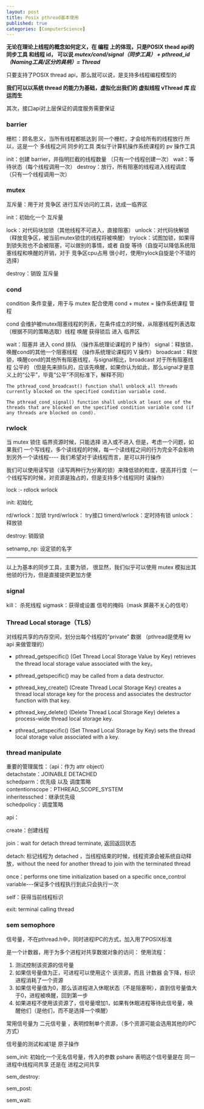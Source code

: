 ```yaml
---
layout: post
title: Posix pthread基本使用
published: true
categories: [ComputerScience]
---
```


**无论在理论上线程的概念如何定义，在 编程 上的体现，只是POSIX thead api的 同步工具 和线程 id， 可以说 *mutex/cond/signal（同步工具） + pthread_id（Naming工具/区分的具柄）= Thread***

只要支持了POSIX thread api，那么就可以说，是支持多线程编程模型的

**我们可以以系统 thread 的能力为基础，虚拟化出我们的 虚拟线程 vThread 库 应运而生**

其次，接口api对上层保证的调度服务需要保证

### barrier

栅栏：顾名思义，当所有线程都抵达到 同一个栅栏，才会给所有的线程放行
所以，这是一个 多线程之间 同步的工具
类似于计算机操作系统课程的 pv 操作工具

init：创建 barrier，并指明拦截的线程数量 （只有一个线程创建一次）
wait：等待状态（每个线程调用一次）
destroy：放行，所有阻塞的线程进入线程调度 （只有一个线程调用一次）

### mutex

互斥量：用于对 竞争区 进行互斥访问的工具，达成一临界区

init：初始化一个 互斥量

lock：对代码块加锁（其他线程不可进入，直接阻塞）
unlock：对代码快解锁（释放竞争区，被当前mutex锁住的线程将被唤醒）
trylock：试图加锁，如果得到锁失败也不会被阻塞，可以做别的事情，或者 自旋 等待（自旋可以降低系统阻塞线程和唤醒的开销，对于 竞争区cpu占用 很小时，使用trylock自旋是个不错的选择）

destroy：销毁 互斥量

### cond

condition 条件变量，用于与 mutex 配合使用
cond + mutex = 操作系统课程 管程

cond 会维护被mutex阻塞线程的列表，在条件成立的时候，从阻塞线程列表选取（根据不同的策略选取）线程 唤醒 获得锁后 进入 临界区

wait：阻塞并 进入 cond 排队 （操作系统理论课程的 P 操作）
signal：释放锁，唤醒cond的其他一个阻塞线程 （操作系统理论课程的 V 操作）
broadcast：释放锁，唤醒cond的其他所有阻塞线程，与signal相比，broadcast 对于所有阻塞线程 公平的
（但是先来排队的，应该先唤醒，如果你认为如此，那么signal才是意义上的“公平”，毕竟“公平”不同标准下，解释不同）

```
The pthread_cond_broadcast() function shall unblock all threads currently blocked on the specified condition variable cond.

The pthread_cond_signal() function shall unblock at least one of the threads that are blocked on the specified condition variable cond (if any threads are blocked on cond).
```

### rwlock

当 mutex 锁住 临界资源时候，只能选择 进入或不进入
但是，考虑一个问题，如果我们 一个写线程，多个读线程的时候，每一个读线程之间的行为完全不会影响到另外一个读线程---- 我们希望对于读线程而言，是可以并行操作

我们可以使用读写锁（读写两种行为分离的锁）来降低锁的粒度，提高并行度（一个线程写的时候，对资源是独占的，但是支持多个线程同时 读操作）

lock :- rdlock wrlock

init: 初始化

rd/wrlock：加锁
tryrd/wrlock： try接口
timerd/wrlock：定时持有锁
unlock：释放锁

destroy: 销毁锁

setnamp_np: 设定锁的名字

--- 

以上为基本的同步工具，主要为锁，
很显然，我们似乎可以使用 mutex 模拟出其他锁的行为，但是直接提供更加方便


### signal

kill： 杀死线程
sigmask：获得或设置 信号的掩码（mask 屏蔽不关心的信号）

### Thread Local storage（TLS）

对线程共享的内存空间，划分出每个线程的“private” 数据
（pthread是使用 kv api 来做管理的）

- pthread_getspecific() (Get Thread Local Storage Value by Key) retrieves the thread local storage value associated with the key。      
- pthread_getspecific() may be called from a data destructor.

- pthread_key_create() (Create Thread Local Storage Key) creates a thread local storage key for the process and associates the destructor function with that key.
- pthread_key_delete() (Delete Thread Local Storage Key) deletes a process-wide thread local storage key.
- pthread_setspecific() (Set Thread Local Storage by Key) sets the thread local storage value associated with a key.

### thread manipulate

重要的管理属性：（api：作为 attr object）   
detachstate：JOINABLE DETACHED   
schedparm：优先级 以及 调度策略   
contentionscope：PTHREAD_SCOPE_SYSTEM   
inheritessched：继承优先级   
schedpolicy：调度策略   

api：

create：创建线程

join：wait for detach thread terminate, 返回返回状态

detach: 标记线程为 detached ，当线程结束的时候，线程资源会被系统自动释放，without the need for another thread to join with the terminated thread

once：performs one time initialization based on a specific once_control variable---保证多个线程执行到此只会执行一次

self：获得当前线程标识

exit: terminal calling thread

### sem semophore

信号量，不在pthread.h中，同时进程IPC的方式，加入用了POSIX标准

是一个计数器，用于为多个进程对共享数据对象的访问：
使用流程：
1. 测试控制该资源的信号量
2. 如果信号量值为正，可进程可以使用这个 该资源，而且 计数器 会下降，标识进程消耗了一个资源
3. 如果信号量值为0，那么该进程进入休眠状态（不是阻塞啊），直到信号量值大于0，进程被唤醒，回到第一步
4. 如果进程不使用该资源了，信号量增加1，如果有休眠进程等待此信号量，唤醒他们（是他们，而不是选择一个唤醒）

常用信号量为 二元信号量 ，表明控制单个资源，（多个资源可能会选用其他的IPC方式）

信号量的测试和减1是 原子操作

sem_init: 初始化一个无名信号量，传入的参数 pshare 表明这个信号量是在 同一进程中线程间共享 还是在 进程之间共享

sem_destroy:

sem_post:

sem_wait:
